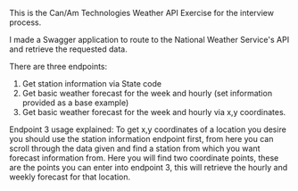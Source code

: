 This is the Can/Am Technologies Weather API Exercise for the interview process.

I made a Swagger application to route to the National Weather Service's API and retrieve the requested data.

There are three endpoints:
  1. Get station information via State code
  2. Get basic weather forecast for the week and hourly (set information provided as a base example)
  3. Get basic weather forecast for the week and hourly via x,y coordinates.

Endpoint 3 usage explained: To get x,y coordinates of a location you desire you should use the station information endpoint first, from here you can scroll through the data given and find a
station from which you want forecast information from. Here you will find two coordinate points, these are the points you can enter into endpoint 3, this will retrieve the hourly and 
weekly forecast for that location.
